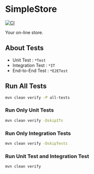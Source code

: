 # SimpleStore

[![CI](https://github.com/xpian94/simplestore/actions/workflows/github-actions.yml/badge.svg)](https://github.com/xpian94/simplestore/actions/workflows/github-actions.yml)

Your on-line store.

## About Tests

- Unit Test : `*Test`
- Integration Test : `*IT`
- End-to-End Test : `*E2ETest`

## Run All Tests

```sh
mvn clean verify -P all-tests
```

### Run Only Unit Tests

```sh
mvn clean verify -DskipITs
```

### Run Only Integration Tests

```sh
mvn clean verify -DskipTests
```

### Run Unit Test and Integration Test

```sh
mvn clean verify
```
